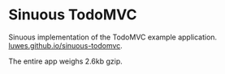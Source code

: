 # Sinuous TodoMVC

Sinuous implementation of the TodoMVC example application.  
[luwes.github.io/sinuous-todomvc](https://luwes.github.io/sinuous-todomvc).

The entire app weighs 2.6kb gzip.

